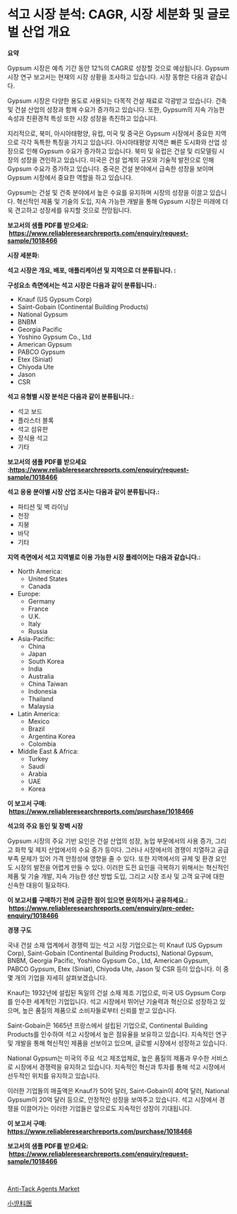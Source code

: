 <p><h1>석고 시장 분석: CAGR, 시장 세분화 및 글로벌 산업 개요</h1></p><p><strong>요약</strong></p>
<p><p>Gypsum 시장은 예측 기간 동안 12%의 CAGR로 성장할 것으로 예상됩니다. Gypsum 시장 연구 보고서는 현재의 시장 상황을 조사하고 있습니다. 시장 동향은 다음과 같습니다. </p><p>Gypsum 시장은 다양한 용도로 사용되는 다목적 건설 재료로 각광받고 있습니다. 건축 및 건설 산업의 성장과 함께 수요가 증가하고 있습니다. 또한, Gypsum의 지속 가능한 속성과 친환경적 특성 또한 시장 성장을 촉진하고 있습니다.</p><p>지리적으로, 북미, 아시아태평양, 유럽, 미국 및 중국은 Gypsum 시장에서 중요한 지역으로 각각 독특한 특징을 가지고 있습니다. 아시아태평양 지역은 빠른 도시화와 산업 성장으로 인해 Gypsum 수요가 증가하고 있습니다. 북미 및 유럽은 건설 및 리모델링 시장의 성장을 견인하고 있습니다. 미국은 건설 업계의 규모와 기술적 발전으로 인해 Gypsum 수요가 증가하고 있습니다. 중국은 건설 분야에서 급속한 성장을 보이며 Gypsum 시장에서 중요한 역할을 하고 있습니다.</p><p>Gypsum는 건설 및 건축 분야에서 높은 수요를 유지하며 시장의 성장을 이끌고 있습니다. 혁신적인 제품 및 기술의 도입, 지속 가능한 개발을 통해 Gypsum 시장은 미래에 더욱 견고하고 성장세를 유지할 것으로 전망됩니다.</p></p>
<p><strong>보고서의 샘플 PDF를 받으세요: &nbsp;<a href="https://www.reliableresearchreports.com/enquiry/request-sample/1018466">https://www.reliableresearchreports.com/enquiry/request-sample/1018466</a></strong></p>
<p><strong>시장 세분화:</strong></p>
<p><strong> 석고 시장은 개요, 배포, 애플리케이션 및 지역으로 더 분류됩니다. :</strong></p>
<p><strong>구성요소 측면에서는 석고 시장은 다음과 같이 분류됩니다.:</strong></p>
<p><ul><li>Knauf (US Gypsum Corp)</li><li>Saint-Gobain (Continental Building Products)</li><li>National Gypsum</li><li>BNBM</li><li>Georgia Pacific</li><li>Yoshino Gypsum Co., Ltd</li><li>American Gypsum</li><li>PABCO Gypsum</li><li>Etex (Siniat)</li><li>Chiyoda Ute</li><li>Jason</li><li>CSR</li></ul></p>
<p><strong> 석고 유형별 시장 분석은 다음과 같이 분류됩니다.:</strong></p>
<p><ul><li>석고 보드</li><li>플라스터 블록</li><li>석고 섬유판</li><li>장식용 석고</li><li>기타</li></ul></p>
<p><strong>보고서의 샘플 PDF를 받으세요 :<a href="https://www.reliableresearchreports.com/enquiry/request-sample/1018466">https://www.reliableresearchreports.com/enquiry/request-sample/1018466</a></strong></p>
<p><strong> 석고 응용 분야별 시장 산업 조사는 다음과 같이 분류됩니다.:</strong></p>
<p><ul><li>파티션 및 벽 라이닝</li><li>천장</li><li>지붕</li><li>바닥</li><li>기타</li></ul></p>
<p><strong>지역 측면에서 석고 지역별로 이용 가능한 시장 플레이어는 다음과 같습니다.:</strong></p>
<p><ul>
    <li>
        North America:
        <ul>
            <li>United States</li>
            <li>Canada</li>
        </ul>
    </li>
    <li>
        Europe:
        <ul>
            <li>Germany</li>
            <li>France</li>
            <li>U.K.</li>
            <li>Italy</li>
            <li>Russia</li>
        </ul>
    </li>
    <li>
        Asia-Pacific:
        <ul>
            <li>China</li>
            <li>Japan</li>
            <li>South Korea</li>
            <li>India</li>
            <li>Australia</li>
            <li>China Taiwan</li>
            <li>Indonesia</li>
            <li>Thailand</li>
            <li>Malaysia</li>
        </ul>
    </li>
    <li>
        Latin America:
        <ul>
            <li>Mexico</li>
            <li>Brazil</li>
            <li>Argentina Korea</li>
            <li>Colombia</li>
        </ul>
    </li>
    <li>
        Middle East & Africa:
        <ul>
            <li>Turkey</li>
            <li>Saudi</li>
            <li>Arabia</li>
            <li>UAE</li>
            <li>Korea</li>
        </ul>
    </li>
    </ul></p>
<p><strong>이 보고서 구매: &nbsp;<a href="https://www.reliableresearchreports.com/purchase/1018466">https://www.reliableresearchreports.com/purchase/1018466</a></strong></p>
<p><strong>석고의 주요 동인 및 장벽 시장</strong></p>
<p><p>Gypsum 시장의 주요 기반 요인은 건설 산업의 성장, 농업 부문에서의 사용 증가, 그리고 화학 및 제지 산업에서의 수요 증가 등이다. 그러나 시장에서의 경쟁이 치열하고 공급 부족 문제가 있어 가격 안정성에 영향을 줄 수 있다. 또한 지역에서의 규제 및 환경 요인도 시장의 발전을 어렵게 만들 수 있다. 이러한 도전 요인을 극복하기 위해서는 혁신적인 제품 및 기술 개발, 지속 가능한 생산 방법 도입, 그리고 시장 조사 및 고객 요구에 대한 신속한 대응이 필요하다.</p></p>
<p><strong>이 보고서를 구매하기 전에 궁금한 점이 있으면 문의하거나 공유하세요.: &nbsp;<a href="https://www.reliableresearchreports.com/enquiry/pre-order-enquiry/1018466">https://www.reliableresearchreports.com/enquiry/pre-order-enquiry/1018466</a></strong></p>
<p><strong>경쟁 구도</strong></p>
<p><p>국내 건설 소재 업계에서 경쟁력 있는 석고 시장 기업으로는 미 Knauf (US Gypsum Corp), Saint-Gobain (Continental Building Products), National Gypsum, BNBM, Georgia Pacific, Yoshino Gypsum Co., Ltd, American Gypsum, PABCO Gypsum, Etex (Siniat), Chiyoda Ute, Jason 및 CSR 등이 있습니다. 이 중 몇 개의 기업을 자세히 살펴보겠습니다.</p><p>Knauf는 1932년에 설립된 독일의 건설 소재 제조 기업으로, 미국 US Gypsum Corp를 인수한 세계적인 기업입니다. 석고 시장에서 뛰어난 기술력과 혁신으로 성장하고 있으며, 높은 품질의 제품으로 소비자들로부터 신뢰를 받고 있습니다.</p><p>Saint-Gobain은 1665년 프랑스에서 설립된 기업으로, Continental Building Products를 인수하여 석고 시장에서 높은 점유율을 보유하고 있습니다. 지속적인 연구 및 개발을 통해 혁신적인 제품을 선보이고 있으며, 글로벌 시장에서 성장하고 있습니다.</p><p>National Gypsum는 미국의 주요 석고 제조업체로, 높은 품질의 제품과 우수한 서비스로 시장에서 경쟁력을 유지하고 있습니다. 지속적인 혁신과 투자를 통해 석고 시장에서 선두적인 위치를 유지하고 있습니다.</p><p>이러한 기업들의 매출액은 Knauf가 50억 달러, Saint-Gobain이 40억 달러, National Gypsum이 20억 달러 등으로, 안정적인 성장을 보여주고 있습니다. 석고 시장에서 경쟁을 이끌어가는 이러한 기업들은 앞으로도 지속적인 성장이 기대됩니다.</p></p>
<p><strong>이 보고서 구매: &nbsp; <a href="https://www.reliableresearchreports.com/purchase/1018466">https://www.reliableresearchreports.com/purchase/1018466</a></strong></p>
<p><strong>보고서의 샘플 PDF를 받으세요: &nbsp;<a href="https://www.reliableresearchreports.com/enquiry/request-sample/1018466">https://www.reliableresearchreports.com/enquiry/request-sample/1018466</a></strong><strong></strong></p>
<p>&nbsp;</p>
<p><p><a href="https://pretty-mail-caf.notion.site/Anti-Tack-Agents-Market-Research-Report-Reveals-The-Latest-Trends-And-Opportunities-of-this-Market-f-b020c67eb5f04551a6c09cb5defacb51">Anti-Tack Agents Market</a></p><p><a href="https://github.com/SarahFahey88/Market-Research-Report-List-1/blob/main/851582617308.md">小児科医</a></p></p>